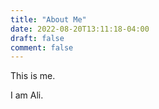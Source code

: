 ```yaml
---
title: "About Me"
date: 2022-08-20T13:11:18-04:00
draft: false
comment: false
---
```


This is me.

I am Ali.

